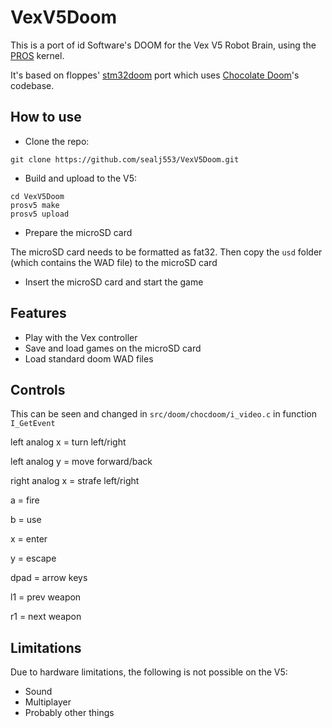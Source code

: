 # VexV5Doom

This is a port of id Software's DOOM for the Vex V5 Robot Brain, using the [PROS](https://github.com/purduesigbots/pros) kernel.

It's based on floppes' [stm32doom](https://github.com/floppes/stm32doom) port which uses [Chocolate Doom](https://github.com/chocolate-doom/chocolate-doom)'s codebase.

## How to use
* Clone the repo:
````
git clone https://github.com/sealj553/VexV5Doom.git
````
* Build and upload to the V5:
````
cd VexV5Doom
prosv5 make
prosv5 upload
````
* Prepare the microSD card

The microSD card needs to be formatted as fat32.
Then copy the `usd` folder (which contains the WAD file) to the microSD card
* Insert the microSD card and start the game

## Features
* Play with the Vex controller
* Save and load games on the microSD card
* Load standard doom WAD files

## Controls
This can be seen and changed in `src/doom/chocdoom/i_video.c` in function `I_GetEvent`

left analog x = turn left/right

left analog y = move forward/back

right analog x = strafe left/right

a = fire

b = use

x = enter

y = escape

dpad = arrow keys

l1 = prev weapon

r1 = next weapon

## Limitations
Due to hardware limitations, the following is not possible on the V5:
* Sound
* Multiplayer
* Probably other things
